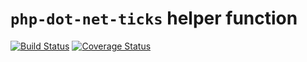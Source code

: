 
# `php-dot-net-ticks` helper function

[![Build Status](https://travis-ci.org/DivineOmega/php-dot-net-ticks.svg?branch=master)](https://travis-ci.org/DivineOmega/php-dot-net-ticks)
[![Coverage Status](https://coveralls.io/repos/github/DivineOmega/php-dot-net-ticks/badge.svg?branch=master)](https://coveralls.io/github/DivineOmega/php-dot-net-ticks?branch=master)


